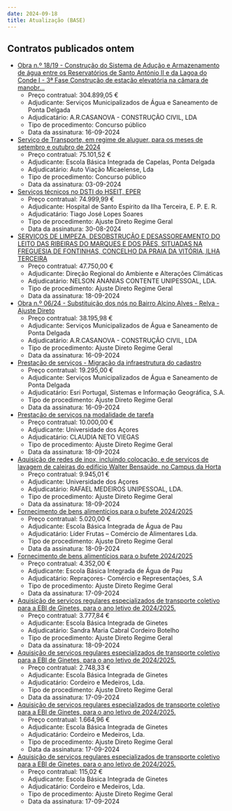 ```yaml
---
date: 2024-09-18
title: Atualização (BASE)
---
```

## Contratos publicados ontem

* [Obra n.º 18/19 - Construção do Sistema de Adução e Armazenamento de água entre os Reservatórios de Santo António II e da Lagoa do Conde I - 3ª Fase
Construção de estação elevatória na câmara de manobr...](https://www.base.gov.pt/Base4/pt/detalhe/?type=contratos&id=10926095)
  * Preço contratual: 304.899,05 €
  * Adjudicante: Serviços Municipalizados de Água e Saneamento de Ponta Delgada
  * Adjudicatário: A.R.CASANOVA - CONSTRUÇÃO CIVIL, LDA
  * Tipo de procedimento: Concurso público
  * Data da assinatura: 16-09-2024
* [Serviço de Transporte, em regime de aluguer, para os meses de setembro e outubro de 2024](https://www.base.gov.pt/Base4/pt/detalhe/?type=contratos&id=10925836)
  * Preço contratual: 75.101,52 €
  * Adjudicante: Escola Básica Integrada de Capelas, Ponta Delgada
  * Adjudicatário: Auto Viação Micaelense, Lda
  * Tipo de procedimento: Concurso público
  * Data da assinatura: 03-09-2024
* [Serviços técnicos no DSTI do HSEIT, EPER](https://www.base.gov.pt/Base4/pt/detalhe/?type=contratos&id=10924171)
  * Preço contratual: 74.999,99 €
  * Adjudicante: Hospital de Santo Espírito da Ilha Terceira, E. P. E. R.
  * Adjudicatário: Tiago José Lopes Soares
  * Tipo de procedimento: Ajuste Direto Regime Geral
  * Data da assinatura: 30-08-2024
* [SERVIÇOS DE LIMPEZA, DESOBSTRUÇÃO E DESASSOREAMENTO DO LEITO DAS RIBEIRAS DO MARQUES E DOS PÃES, SITUADAS NA FREGUESIA DE FONTINHAS, CONCELHO DA PRAIA DA VITÓRIA, ILHA TERCEIRA](https://www.base.gov.pt/Base4/pt/detalhe/?type=contratos&id=10924359)
  * Preço contratual: 47.750,00 €
  * Adjudicante: Direção Regional do Ambiente e Alterações Climáticas
  * Adjudicatário: NELSON ANANIAS CONTENTE UNIPESSOAL, LDA.
  * Tipo de procedimento: Ajuste Direto Regime Geral
  * Data da assinatura: 18-09-2024
* [Obra n.º 06/24 - Substituição dos nós no Bairro Alcino Alves - Relva - Ajuste Direto](https://www.base.gov.pt/Base4/pt/detalhe/?type=contratos&id=10924285)
  * Preço contratual: 38.195,98 €
  * Adjudicante: Serviços Municipalizados de Água e Saneamento de Ponta Delgada
  * Adjudicatário: A.R.CASANOVA - CONSTRUÇÃO CIVIL, LDA
  * Tipo de procedimento: Ajuste Direto Regime Geral
  * Data da assinatura: 16-09-2024
* [Prestação de serviços - Migração da infraestrutura do cadastro](https://www.base.gov.pt/Base4/pt/detalhe/?type=contratos&id=10926194)
  * Preço contratual: 19.295,00 €
  * Adjudicante: Serviços Municipalizados de Água e Saneamento de Ponta Delgada
  * Adjudicatário: Esri Portugal, Sistemas e Informação Geográfica, S.A.
  * Tipo de procedimento: Ajuste Direto Regime Geral
  * Data da assinatura: 16-09-2024
* [Prestação de serviços na modalidade de tarefa](https://www.base.gov.pt/Base4/pt/detalhe/?type=contratos&id=10926293)
  * Preço contratual: 10.000,00 €
  * Adjudicante: Universidade dos Açores
  * Adjudicatário: CLAUDIA NETO VIEGAS
  * Tipo de procedimento: Ajuste Direto Regime Geral
  * Data da assinatura: 18-09-2024
* [Aquisição de redes de inox, incluindo colocação, e de serviços de lavagem de caleiras do edifício Walter Bensaúde, no Campus da Horta](https://www.base.gov.pt/Base4/pt/detalhe/?type=contratos&id=10925933)
  * Preço contratual: 9.945,01 €
  * Adjudicante: Universidade dos Açores
  * Adjudicatário: RAFAEL MEDEIROS UNIPESSOAL, LDA.
  * Tipo de procedimento: Ajuste Direto Regime Geral
  * Data da assinatura: 18-09-2024
* [Fornecimento de bens alimentícios para o bufete 2024/2025](https://www.base.gov.pt/Base4/pt/detalhe/?type=contratos&id=10924008)
  * Preço contratual: 5.020,00 €
  * Adjudicante: Escola Básica Integrada de Água de Pau
  * Adjudicatário: Líder Frutas – Comércio de Alimentares Lda.
  * Tipo de procedimento: Ajuste Direto Regime Geral
  * Data da assinatura: 18-09-2024
* [Fornecimento de bens alimentícios para o bufete 2024/2025](https://www.base.gov.pt/Base4/pt/detalhe/?type=contratos&id=10923979)
  * Preço contratual: 4.352,00 €
  * Adjudicante: Escola Básica Integrada de Água de Pau
  * Adjudicatário: Repraçores- Comércio e Representações, S.A
  * Tipo de procedimento: Ajuste Direto Regime Geral
  * Data da assinatura: 17-09-2024
* [Aquisição de serviços regulares especializados de transporte coletivo para a EBI de Ginetes, para o ano letivo de 2024/2025.](https://www.base.gov.pt/Base4/pt/detalhe/?type=contratos&id=10926318)
  * Preço contratual: 3.777,84 €
  * Adjudicante: Escola Básica Integrada de Ginetes
  * Adjudicatário: Sandra Maria Cabral Cordeiro Botelho
  * Tipo de procedimento: Ajuste Direto Regime Geral
  * Data da assinatura: 18-09-2024
* [Aquisição de serviços regulares especializados de transporte coletivo para a EBI de Ginetes, para o ano letivo de 2024/2025.](https://www.base.gov.pt/Base4/pt/detalhe/?type=contratos&id=10923334)
  * Preço contratual: 2.748,33 €
  * Adjudicante: Escola Básica Integrada de Ginetes
  * Adjudicatário: Cordeiro e Medeiros, Lda.
  * Tipo de procedimento: Ajuste Direto Regime Geral
  * Data da assinatura: 17-09-2024
* [Aquisição de serviços regulares especializados de transporte coletivo para a EBI de Ginetes, para o ano letivo de 2024/2025.](https://www.base.gov.pt/Base4/pt/detalhe/?type=contratos&id=10923340)
  * Preço contratual: 1.664,96 €
  * Adjudicante: Escola Básica Integrada de Ginetes
  * Adjudicatário: Cordeiro e Medeiros, Lda.
  * Tipo de procedimento: Ajuste Direto Regime Geral
  * Data da assinatura: 17-09-2024
* [Aquisição de serviços regulares especializados de transporte coletivo para a EBI de Ginetes, para o ano letivo de 2024/2025.](https://www.base.gov.pt/Base4/pt/detalhe/?type=contratos&id=10923342)
  * Preço contratual: 115,02 €
  * Adjudicante: Escola Básica Integrada de Ginetes
  * Adjudicatário: Cordeiro e Medeiros, Lda.
  * Tipo de procedimento: Ajuste Direto Regime Geral
  * Data da assinatura: 17-09-2024

